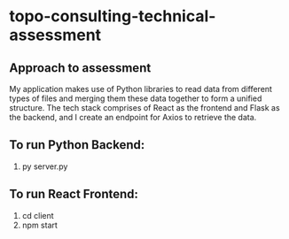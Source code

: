 # topo-consulting-technical-assessment

## Approach to assessment
My application makes use of Python libraries to read data from different types of files and merging them these data together to form a unified structure. The tech stack comprises of React as the frontend and Flask as the backend, and I create an endpoint for Axios to retrieve the data.

## To run Python Backend:
1. py server.py

## To run React Frontend:
1. cd client
2. npm start
